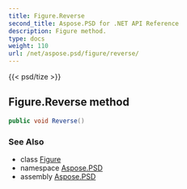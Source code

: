 ```yaml
---
title: Figure.Reverse
second_title: Aspose.PSD for .NET API Reference
description: Figure method. 
type: docs
weight: 110
url: /net/aspose.psd/figure/reverse/
---
```

{{< psd/tize >}}
## Figure.Reverse method

```csharp
public void Reverse()
```

### See Also

* class [Figure](../)
* namespace [Aspose.PSD](../../figure/)
* assembly [Aspose.PSD](../../../)


